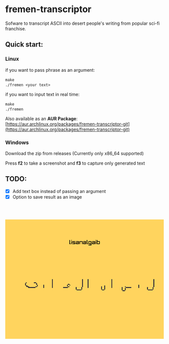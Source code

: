 # fremen-transcriptor

Sofware to transcript ASCII into desert people's writing from popular sci-fi franchise.

## Quick start:

### Linux  

if you want to pass phrase as an argument:

```console
make
./fremen <your text>
```
if you want to input text in real time:

```console
make
./fremen
```

Also available as an **AUR Package**:  
[https://aur.archlinux.org/packages/fremen-transcriptor-git](https://aur.archlinux.org/packages/fremen-transcriptor-git)

### Windows  

Download the zip from releases (Currently only x86_64 supported)

Press **f2** to take a screenshot and **f3** to capture only generated text 

## TODO:
- [X] Add text box instead of passing an argument
- [X] Option to save result as an image

<br><br>

<p align=center>
  <img src="./screenshot.png">
</p>

